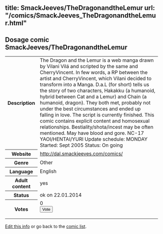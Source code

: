 title: SmackJeeves/TheDragonandtheLemur
url: "/comics/SmackJeeves_TheDragonandtheLemur.html"
---
Dosage comic SmackJeeves/TheDragonandtheLemur
-----------------------------------------

<p id="msg"></p>
<script type="text/javascript">
if (window.location.search === '?edit_info_mail=sent_ok') {
  var elem = document.getElementById("msg");
  elem.innerHTML = 'Edited information sucessfully sent for review, which is usually done daily. Thanks!';
  elem.className = 'ok';
}
</script>
<table class="comicinfo">
<tr>
<th>Description</th><td>The Dragon and the Lemur is a web manga drawn by Vilani Vilá and scripted by the same and CherryVincent. In few words, a RP between the artist and CherryVincent, which Vilani decided to transform into a Manga. D.a.L (for short) tells us the story of two characters, Hakakku (a humanoid, hybrid between Cat and a Lemur) and Chain (a humanoid, dragon). They both met, probably not under the best circumstances and ended up falling in love. The script is currently finished. This comic contains explicit content and homosexual relationships. Bestiality/shota/incest may be often mentioned. May have blood and gore. NC-17 YAOI/HENTAI/YURI Update schedule: MONDAY Started: Sept 2005 Status: On going</td>
</tr>
<tr>
<th>Website</th><td><a href="http://dal.smackjeeves.com/comics/">http://dal.smackjeeves.com/comics/</a></td>
</tr>
<tr>
<th>Genre</th><td>Other</td>
</tr>
<tr>
<th>Language</th><td>English</td>
</tr>
<tr>
<th>Adult content</th><td>yes</td>
</tr>
<tr>
<th>Status</th><td>ok on 22.01.2014</td>
</tr>
<tr>
<th>Votes</th><td>0
<form action="http://gaecounter.appspot.com/count/" method="POST">
<input name="name" type="hidden" value="SmackJeeves_TheDragonandtheLemur"/>
<input name="uid" type="hidden" id="voteuid" value=""/>
<input type="submit" value="Vote"/>
</form>
</td>
</tr>
</table>
<script type="text/javascript">
var ua = navigator.userAgent;
document.getElementById("voteuid").value = ua.replace(/[^a-zA-Z0-9\._:]/g , "_");;
</script>

[Edit this info](SmackJeeves_TheDragonandtheLemur_edit.html) or go back to the [comic list](../comic-index.html).

